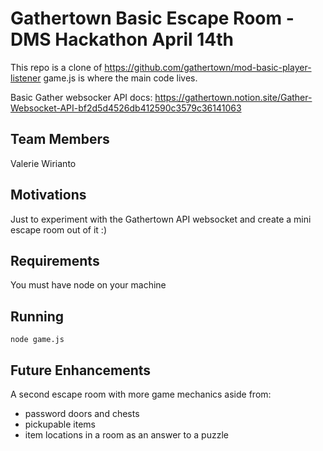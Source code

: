 # Gathertown Basic Escape Room - DMS Hackathon April 14th

This repo is a clone of https://github.com/gathertown/mod-basic-player-listener
game.js is where the main code lives.

Basic Gather websocker API docs: https://gathertown.notion.site/Gather-Websocket-API-bf2d5d4526db412590c3579c36141063

## Team Members
Valerie Wirianto

## Motivations
Just to experiment with the Gathertown API websocket and create a mini escape room out of it :) 

## Requirements

You must have node on your machine

## Running

`node game.js`

## Future Enhancements
A second escape room with more game mechanics aside from:
- password doors and chests
- pickupable items
- item locations in a room as an answer to a puzzle
